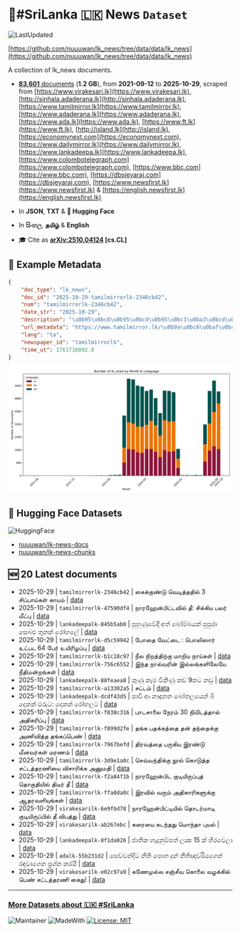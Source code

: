 # 📄#SriLanka 🇱🇰 News `Dataset`

![LastUpdated](https://img.shields.io/badge/last_updated-2025--10--29_11:18:35-green)

[https://github.com/nuuuwan/lk_news/tree/data/data/lk_news](https://github.com/nuuuwan/lk_news/tree/data/data/lk_news)

A collection of lk_news documents.

- [**83,601** documents](https://github.com/nuuuwan/lk_news/tree/data/data/lk_news) (**1.2 GB**), from **2021-09-12** to **2025-10-29**, scraped from [https://www.virakesari.lk](https://www.virakesari.lk), [http://sinhala.adaderana.lk](http://sinhala.adaderana.lk), [https://www.tamilmirror.lk](https://www.tamilmirror.lk), [https://www.adaderana.lk](https://www.adaderana.lk), [https://www.ada.lk](https://www.ada.lk), [https://www.ft.lk](https://www.ft.lk), [http://island.lk](http://island.lk), [https://economynext.com](https://economynext.com), [https://www.dailymirror.lk](https://www.dailymirror.lk), [https://www.lankadeepa.lk](https://www.lankadeepa.lk), [https://www.colombotelegraph.com](https://www.colombotelegraph.com), [https://www.bbc.com](https://www.bbc.com), [https://dbsjeyaraj.com](https://dbsjeyaraj.com), [https://www.newsfirst.lk](https://www.newsfirst.lk) & [https://english.newsfirst.lk](https://english.newsfirst.lk)

- In **JSON**, **TXT** & **🤗 Hugging Face**

- In **සිංහල**, **தமிழ்** & **English**

- 🎓 Cite as **[arXiv:2510.04124](https://arxiv.org/abs/2510.04124) [cs.CL]**

## 📝 Example Metadata

```json
{
    "doc_type": "lk_news",
    "doc_id": "2025-10-29-tamilmirrorlk-2346cb42",
    "num": "tamilmirrorlk-2346cb42",
    "date_str": "2025-10-29",
    "description": "\u0b95\u0bc8\u0b95\u0bcd\u0b95\u0bc1\u0ba3\u0bcd\u0b9f\u0bc1 \u0bb5\u0bc6\u0b9f\u0bbf\u0ba4\u0bcd\u0ba4\u0ba4\u0bbf\u0bb2\u0bcd 3 \u0b9a\u0bbf\u0baa\u0bcd\u0baa\u0bbe\u0baf\u0bcd\u0b95\u0bb3\u0bcd \u0b95\u0bbe\u0baf\u0bae\u0bcd",
    "url_metadata": "https://www.tamilmirror.lk/\u0b9a\u0bc6\u0baf\u0bcd\u0ba4\u0bbf\u0b95\u0bb3\u0bcd/\u0b95\u0bc8\u0b95\u0bcd\u0b95\u0bc1\u0ba3\u0bcd\u0b9f\u0bc1-\u0bb5\u0bc6\u0b9f\u0bbf\u0ba4\u0bcd\u0ba4\u0ba4\u0bbf\u0bb2\u0bcd-3-\u0b9a\u0bbf\u0baa\u0bcd\u0baa\u0bbe\u0baf\u0bcd\u0b95\u0bb3\u0bcd-\u0b95\u0bbe\u0baf\u0bae\u0bcd/175-367032",
    "lang": "ta",
    "newspaper_id": "tamilmirrorlk",
    "time_ut": 1761716092.0
}
```

![Chart](https://raw.githubusercontent.com/nuuuwan/lk_news/refs/heads/data/data/lk_news/docs_by_month_and_lang.png)

## 🤗 Hugging Face Datasets

![HuggingFace](https://img.shields.io/badge/-HuggingFace-FDEE21?style=for-the-badge&logo=HuggingFace)

- [nuuuwan/lk-news-docs](https://huggingface.co/datasets/nuuuwan/lk-news-docs)
- [nuuuwan/lk-news-chunks](https://huggingface.co/datasets/nuuuwan/lk-news-chunks)

## 🆕 20 Latest documents

- 2025-10-29 | `tamilmirrorlk-2346cb42` | கைக்குண்டு வெடித்ததில் 3 சிப்பாய்கள் காயம் | [data](https://github.com/nuuuwan/lk_news/tree/data/data/lk_news/2020s/2025/2025-10-29-tamilmirrorlk-2346cb42)
- 2025-10-29 | `tamilmirrorlk-47590df4` | நாரஹேன்பிட்டவில் தீ: சிக்கிய பலர் மீட்பு | [data](https://github.com/nuuuwan/lk_news/tree/data/data/lk_news/2020s/2025/2025-10-29-tamilmirrorlk-47590df4)
- 2025-10-29 | `lankadeepalk-845b5ab0` | පුහුණුවේදී අත් බෝම්බයක් පුපුරා සෙබළු තුනක්  රෝහලේ | [data](https://github.com/nuuuwan/lk_news/tree/data/data/lk_news/2020s/2025/2025-10-29-lankadeepalk-845b5ab0)
- 2025-10-29 | `tamilmirrorlk-d5c59942` | போதை  வேட்டை : பொலிஸார் உட்பட 64 பேர் உயிரிழப்பு | [data](https://github.com/nuuuwan/lk_news/tree/data/data/lk_news/2020s/2025/2025-10-29-tamilmirrorlk-d5c59942)
- 2025-10-29 | `tamilmirrorlk-b1c18c97` | நீல நிறத்திற்கு மாறிய நாய்கள் | [data](https://github.com/nuuuwan/lk_news/tree/data/data/lk_news/2020s/2025/2025-10-29-tamilmirrorlk-b1c18c97)
- 2025-10-29 | `tamilmirrorlk-756c6552` | இந்த நால்வரின் இல்லங்களிலேயே நீதிமன்றங்கள் | [data](https://github.com/nuuuwan/lk_news/tree/data/data/lk_news/2020s/2025/2025-10-29-tamilmirrorlk-756c6552)
- 2025-10-29 | `lankadeepalk-88feaea8` | කුණු කෑම විකිණු කඩ 9කට නඩු | [data](https://github.com/nuuuwan/lk_news/tree/data/data/lk_news/2020s/2025/2025-10-29-lankadeepalk-88feaea8)
- 2025-10-29 | `tamilmirrorlk-a13302a5` | சட்டம் | [data](https://github.com/nuuuwan/lk_news/tree/data/data/lk_news/2020s/2025/2025-10-29-tamilmirrorlk-a13302a5)
- 2025-10-29 | `lankadeepalk-dcdf43d5` | පාවී ආ නාඳුනන බෝතලයෙන් බී දෙකක් මරුට: දෙකක් රෝහලට | [data](https://github.com/nuuuwan/lk_news/tree/data/data/lk_news/2020s/2025/2025-10-29-lankadeepalk-dcdf43d5)
- 2025-10-29 | `tamilmirrorlk-f838c316` | பாடசாலை நேரம் 30 நிமிடத்தால் அதிகரிப்பு | [data](https://github.com/nuuuwan/lk_news/tree/data/data/lk_news/2020s/2025/2025-10-29-tamilmirrorlk-f838c316)
- 2025-10-29 | `tamilmirrorlk-f899d2fe` | தங்க பதக்கத்தை தன் தந்தைக்கு அணிவித்த தங்கப்பெண் | [data](https://github.com/nuuuwan/lk_news/tree/data/data/lk_news/2020s/2025/2025-10-29-tamilmirrorlk-f899d2fe)
- 2025-10-29 | `tamilmirrorlk-7967befd` | திரவத்தை பருகிய இரண்டு மீனவர்கள் மரணம் | [data](https://github.com/nuuuwan/lk_news/tree/data/data/lk_news/2020s/2025/2025-10-29-tamilmirrorlk-7967befd)
- 2025-10-29 | `tamilmirrorlk-3d9e1a0c` | செவ்வந்திக்கு நூல் கொடுத்த சட்டத்தரணியை விசாரிக்க அனுமதி | [data](https://github.com/nuuuwan/lk_news/tree/data/data/lk_news/2020s/2025/2025-10-29-tamilmirrorlk-3d9e1a0c)
- 2025-10-29 | `tamilmirrorlk-f2a84f1b` | நாரஹேன்பிட குடியிருப்புத் தொகுதியில் திடீர் தீ | [data](https://github.com/nuuuwan/lk_news/tree/data/data/lk_news/2020s/2025/2025-10-29-tamilmirrorlk-f2a84f1b)
- 2025-10-29 | `tamilmirrorlk-ffa0da0c` | இரவில் வரும் அதிகாரிகளுக்கு ஆதரவளியுங்கள் | [data](https://github.com/nuuuwan/lk_news/tree/data/data/lk_news/2020s/2025/2025-10-29-tamilmirrorlk-ffa0da0c)
- 2025-10-29 | `virakesarilk-6e9fbd78` | நாரஹேன்பிட்டியில் தொடர்மாடி குடியிருப்பில் தீ விபத்து | [data](https://github.com/nuuuwan/lk_news/tree/data/data/lk_news/2020s/2025/2025-10-29-virakesarilk-6e9fbd78)
- 2025-10-29 | `virakesarilk-ab267ebc` | கரையை கடந்தது மொந்தா புயல் | [data](https://github.com/nuuuwan/lk_news/tree/data/data/lk_news/2020s/2025/2025-10-29-virakesarilk-ab267ebc)
- 2025-10-29 | `lankadeepalk-8f1da026` | ජාතික හැදුනුම්පත් ලක්‍ෂ 15 ක් හිරවෙලා | [data](https://github.com/nuuuwan/lk_news/tree/data/data/lk_news/2020s/2025/2025-10-29-lankadeepalk-8f1da026)
- 2025-10-29 | `adalk-55b231d2` | සෙව්වන්දිට නීති පොත දුන් නීතිඥවරියගෙන් රඳවාගෙන ප්‍රශ්න කරයි | [data](https://github.com/nuuuwan/lk_news/tree/data/data/lk_news/2020s/2025/2025-10-29-adalk-55b231d2)
- 2025-10-29 | `virakesarilk-e02c97a9` | கணேமுல்ல சஞ்சீவ கொலை வழக்கில் பெண் சட்டத்தரணி கைது! | [data](https://github.com/nuuuwan/lk_news/tree/data/data/lk_news/2020s/2025/2025-10-29-virakesarilk-e02c97a9)

---

### [More Datasets about 🇱🇰 #SriLanka](https://github.com/nuuuwan/lk_datasets)

![Maintainer](https://img.shields.io/badge/maintainer-nuuuwan-red)
![MadeWith](https://img.shields.io/badge/made_with-python-blue)
[![License: MIT](https://img.shields.io/badge/License-MIT-yellow.svg)](https://opensource.org/licenses/MIT)
